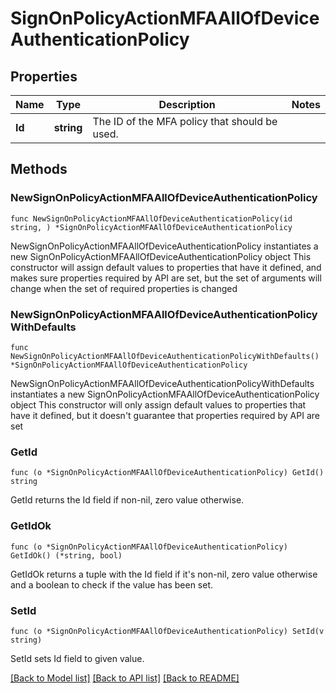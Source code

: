 # SignOnPolicyActionMFAAllOfDeviceAuthenticationPolicy

## Properties

Name | Type | Description | Notes
------------ | ------------- | ------------- | -------------
**Id** | **string** | The ID of the MFA policy that should be used. | 

## Methods

### NewSignOnPolicyActionMFAAllOfDeviceAuthenticationPolicy

`func NewSignOnPolicyActionMFAAllOfDeviceAuthenticationPolicy(id string, ) *SignOnPolicyActionMFAAllOfDeviceAuthenticationPolicy`

NewSignOnPolicyActionMFAAllOfDeviceAuthenticationPolicy instantiates a new SignOnPolicyActionMFAAllOfDeviceAuthenticationPolicy object
This constructor will assign default values to properties that have it defined,
and makes sure properties required by API are set, but the set of arguments
will change when the set of required properties is changed

### NewSignOnPolicyActionMFAAllOfDeviceAuthenticationPolicyWithDefaults

`func NewSignOnPolicyActionMFAAllOfDeviceAuthenticationPolicyWithDefaults() *SignOnPolicyActionMFAAllOfDeviceAuthenticationPolicy`

NewSignOnPolicyActionMFAAllOfDeviceAuthenticationPolicyWithDefaults instantiates a new SignOnPolicyActionMFAAllOfDeviceAuthenticationPolicy object
This constructor will only assign default values to properties that have it defined,
but it doesn't guarantee that properties required by API are set

### GetId

`func (o *SignOnPolicyActionMFAAllOfDeviceAuthenticationPolicy) GetId() string`

GetId returns the Id field if non-nil, zero value otherwise.

### GetIdOk

`func (o *SignOnPolicyActionMFAAllOfDeviceAuthenticationPolicy) GetIdOk() (*string, bool)`

GetIdOk returns a tuple with the Id field if it's non-nil, zero value otherwise
and a boolean to check if the value has been set.

### SetId

`func (o *SignOnPolicyActionMFAAllOfDeviceAuthenticationPolicy) SetId(v string)`

SetId sets Id field to given value.



[[Back to Model list]](../README.md#documentation-for-models) [[Back to API list]](../README.md#documentation-for-api-endpoints) [[Back to README]](../README.md)


